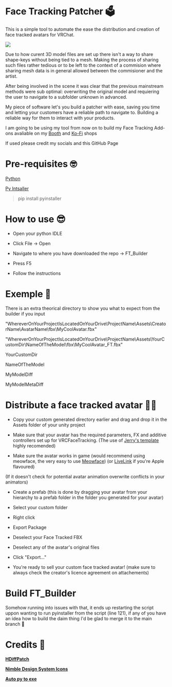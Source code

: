 
# Face Tracking Patcher 🗳️

This is a simple tool to automate the ease the distribution and creation of face tracked avatars for VRChat.

![ ](https://cdn.discordapp.com/attachments/337986548664500236/1143948164232126656/Thumbnail_Face_tracking_patcher_Git_Hub.png)

Due to how curent 3D model files are set up there isn't a way to share shape-keys without being tied to a mesh. Making the process of sharing such files rather tedious or to be left to the context of a commision where sharing mesh data is in general allowed between the commisioner and the artist.


After being involved in the scene it was clear that the previous mainstream methods were sub optimal: overwriting the original model and requiering the user to navigate to a subfolder unknown in advanced.

My piece of software let's you build a patcher with ease, saving you time and letting your customers have a reliable path to navigate to. Building a reliable way for them to interact with your products.

I am going to be using my tool from now on to build my Face Tracking Add-ons avaliable on my [Booth](https://hashedits.booth.pm/) and [Ko-Fi](https://ko-fi.com/hashedits/shop) shops

If used please credit my socials and this GitHub Page

# Pre-requisites 🤓

[Python](https://www.python.org/downloads/)

[Py Intsaller](https://pypi.org/project/auto-py-to-exe/)



>pip install pyinstaller

# How to use 😎
  
- Open your python IDLE

- Click File -> Open

- Navigate to where you have downloaded the repo -> FT_Builder

- Press F5

- Follow the instructions

# Exemple 📑
There is an extra theorical directory to show you what to expect from the builder if you input

"WhereverOnYourProjectIsLocatedOnYourDrive\ProjectName\Assets\CreatorName\AvatarName\fbx\MyCoolAvatar.fbx"

"WhereverOnYourProjectIsLocatedOnYourDrive\ProjectName\Assets\YourCustomDir\NameOfTheModel\fbx\MyCoolAvatar_FT.fbx"

YourCustomDir

NameOfTheModel

MyModelDiff

MyModelMetaDiff

# Distribute a face tracked avatar 👨‍🏫
- Copy your custom generated directory earlier and drag and drop it in the Assets folder of your unity project

- Make sure that your avatar has the required parameters, FX and additive controllers set up for VRCFaceTracking.
(The use of [Jerry's template](https://github.com/Adjerry91/VRCFaceTracking-Templates) highly recomended)

- Make sure the avatar works in game
(would recommend using meowface, the very easy to use [Meowface](https://github.com/regzo2/VRCFaceTracking-MeowFace))
(or [LiveLink](https://github.com/kusomaigo/VRCFaceTracking-LiveLink) if you're Apple flavoured)

(If it doesn't check for potential avatar animation overwrite conflicts in your animators)

- Create a prefab
(this is done by dragging your avatar from your hierarchy to a prefab folder in the folder you generated for your avatar)

- Select your custom folder

- Right click

- Export Package

- Deselect your Face Tracked FBX

- Deselect any of the avatar's original files

- Click "Export..."

- You're ready to sell your custom face tracked avatar!
(make sure to always check the creator's licence agreement on attachements)
  

# Build FT_Builder

Somehow running into issues with that, it ends up restarting the script uppon wanting to run pyinstaller from the script (line 121), if any of you have an idea how to build the daim thing I'd be glad to merge it to the main branch 🤗


  

# Credits 📕

**[HDiffPatch](https://github.com/sisong/HDiffPatch)**


**[Nimble Design System Icons](https://iconduck.com/sets/nimble-design-system-icons)**


**[Auto py to exe](https://pypi.org/project/auto-py-to-exe/)**

